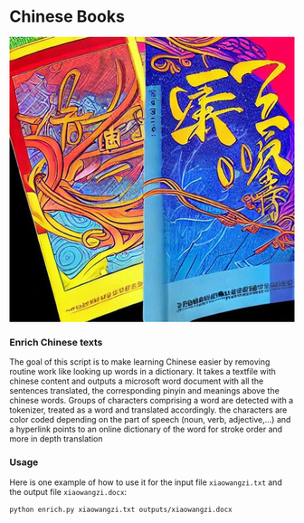 # Chinese Books

![](assets/cover.jfif)

### Enrich Chinese texts

The goal of this script is to make learning Chinese easier by removing routine work like looking up words in a dictionary.
It takes a textfile with chinese content and outputs a microsoft word document with all the sentences translated, the corresponding pinyin and meanings above the chinese words. Groups of characters comprising a word are detected with a tokenizer, treated as a word and translated accordingly. the characters are color coded depending on the part of speech (noun, verb, adjective,...) and a hyperlink points to an online dictionary of the word for stroke order and more in depth translation

### Usage

Here is one example of how to use it for the input file `xiaowangzi.txt` and the output file `xiaowangzi.docx`:

```
python enrich.py xiaowangzi.txt outputs/xiaowangzi.docx
```